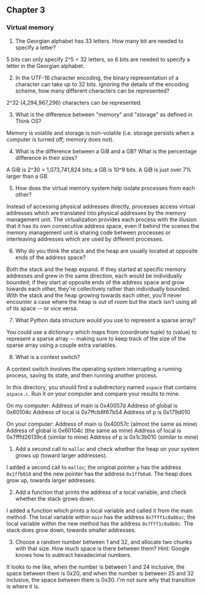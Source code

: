 ## Chapter 3


### Virtual memory

1) The Georgian alphabet has 33 letters.  How many bit are needed to specify a letter?

5 bits can only specify 2^5 = 32 letters, so 6 bits are needed to specify a letter in the Georgian alphabet.

2) In the UTF-16 character encoding, the binary representation of a character can take up to 32 bits. Ignoring the details of the encoding scheme, how many different characters can be represented?

2^32 (4,294,967,296) characters can be represented.

3) What is the difference between "memory" and "storage" as defined in Think OS?

Memory is volatile and storage is non-volatile (i.e. storage persists when a computer is turned off; memory does not).

4) What is the difference between a GiB and a GB?  What is the percentage difference in their sizes?

A GiB is 2^30 = 1,073,741,824 bits; a GB is 10^9 bits. A GiB is just over 7% larger than a GB.

5) How does the virtual memory system help isolate processes from each other?

Instead of accessing physical addresses directly, processes access virtual addresses which are translated into physical addresses by the memory management unit. The virtualization provides each process with the illusion that it has its own consecutive address space, even if behind the scenes the memory management unit is sharing code between processes or interleaving addresses which are used by different processes.

6) Why do you think the stack and the heap are usually located at opposite ends of the address space?

Both the stack and the heap expand. If they started at specific memory addresses and grew in the same direction, each would be individually bounded; if they start at opposite ends of the address space and grow towards each other, they're collectively rather than individually bounded. With the stack and the heap growing towards each other, you'll never encounter a case where the heap is out of room but the stack isn't using all of its space -- or vice versa.

7) What Python data structure would you use to represent a sparse array?

You could use a dictionary which maps from (coordinate tuple) to (value) to represent a sparse array -- making sure to keep track of the size of the sparse array using a couple extra variables.

8) What is a context switch?

A context switch involves the operating system interrupting a running process, saving its state, and then running another process.

In this directory, you should find a subdirectory named `aspace` that contains `aspace.c`.  Run it on your computer and compare your results to mine.

On my computer:
Address of main is 0x40057d
Address of global is 0x60104c
Address of local is 0x7ffcb8f67b54
Address of p is 0x179d010

On your computer:
Address of main is 0x40057c (almost the same as mine)
Address of global is 0x60104c (the same as mine)
Address of local is 0x7fffd26139c4 (similar to mine)
Address of p is 0x1c3b010 (similar to mine)

1) Add a second call to `malloc` and check whether the heap on your system grows up (toward larger addresses).

I added a second call to `malloc`; the original pointer `p` has the address `0x1ffb010` and the new pointer has the address `0x1ffb0a0`. The heap does grow up, towards larger addresses.

2) Add a function that prints the address of a local variable, and check whether the stack grows down.

I added a function which prints a local variable and called it from the main method. The local variable within `main` has the address `0x7fff1c0a8bac`; the local variable within the new method has the address `0x7fff1c0a8b8c`. The stack does grow down, towards smaller addresses.

3) Choose a random number between 1 and 32, and allocate two chunks with that size. How much space is there between them?  Hint: Google knows how to subtract hexadecimal numbers.

It looks to me like, when the number is between 1 and 24 inclusive, the space between them is 0x20, and when the number is between 25 and 32 inclusive, the space between them is 0x30. I'm not sure why that transition is where it is.
